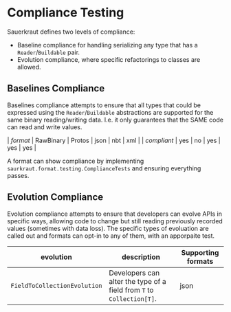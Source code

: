# Compliance Testing

Sauerkraut defines two levels of compliance:
- Baseline compliance for handling serializing any type that has a `Reader`/`Buildable`
  pair.
- Evolution compliance, where specific refactorings to classes are allowed.


## Baselines Compliance

Baselines compliance attempts to ensure that all types that could be expressed using the `Reader`/`Buildable`
abstractions are supported for the same binary reading/writing data.   I.e. it only guarantees that the SAME
code can read and write values.


| *format*     | RawBinary | Protos | json | nbt | xml |
| *compliant*  | yes       | no     | yes  | yes | yes |

A format can show compliance by implementing `saurkraut.format.testing.ComplianceTests` and ensuring everything passes.

## Evolution Compliance

Evolution compliance attempts to ensure that developers can evolve APIs in specific ways, allowing code to change but
still reading previously recorded values (sometimes with data loss).   The specific types of evoluation are
called out and formats can opt-in to any of them, with an apporpaite test.


| evolution                    | description                                                           | Supporting formats |
| ---------------------------- | --------------------------------------------------------------------- | ------------------ |
| `FieldToCollectionEvolution` | Developers can alter the type of a field from `T` to `Collection[T]`. | json               |
